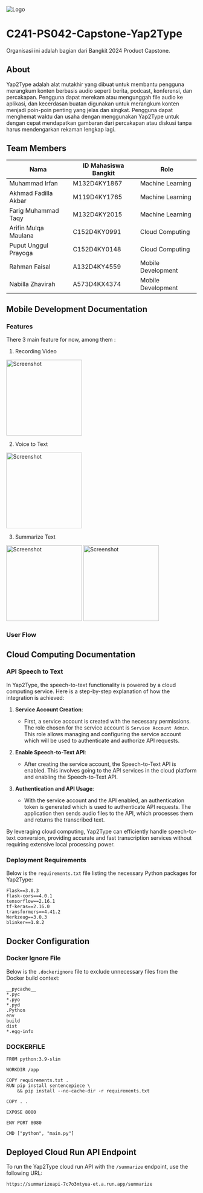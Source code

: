 ![Logo](MD/Yap2Type/app/src/main/res/drawable/icon_logo.png)

# C241-PS042-Capstone-Yap2Type

Organisasi ini adalah bagian dari Bangkit 2024 Product Capstone.

## About

Yap2Type adalah alat mutakhir yang dibuat untuk membantu pengguna merangkum konten berbasis audio seperti berita, podcast, konferensi, dan percakapan. Pengguna dapat merekam atau mengunggah file audio ke aplikasi, dan kecerdasan buatan digunakan untuk merangkum konten menjadi poin-poin penting yang jelas dan singkat. Pengguna dapat menghemat waktu dan usaha dengan menggunakan Yap2Type untuk dengan cepat mendapatkan gambaran dari percakapan atau diskusi tanpa harus mendengarkan rekaman lengkap lagi.

## Team Members

| Nama                   | ID Mahasiswa Bangkit | Role                |
|------------------------|----------------------|---------------------|
| Muhammad Irfan         | M132D4KY1867         | Machine Learning    |
| Akhmad Fadilla Akbar   | M119D4KY1765         | Machine Learning    |
| Farig Muhammad Taqy    | M132D4KY2015         | Machine Learning    |
| Arifin Mulqa Maulana   | C152D4KY0991         | Cloud Computing     |
| Puput Unggul Prayoga   | C152D4KY0148         | Cloud Computing     |
| Rahman Faisal          | A132D4KY4559         | Mobile Development  |
| Nabilla Zhavirah       | A573D4KX4374         | Mobile Development  |

## Mobile Development Documentation

### Features

There 3 main feature for now, among them :

1. Recording Video

<img src="MD/SS/Record_audio.jpeg" alt="Screenshot" width="200"/>

2. Voice to Text

<img src="MD/SS/Voice_to_text.jpeg" alt="Screenshot" width="200"/>

3. Summarize Text

<img src="MD/SS/Summarize_1.jpeg" alt="Screenshot" width="200"/>

<img src="MD/SS/Summarize_2.jpeg" alt="Screenshot" width="200"/>

### User Flow

## Cloud Computing Documentation

### API Speech to Text

In Yap2Type, the speech-to-text functionality is powered by a cloud computing service. Here is a step-by-step explanation of how the integration is achieved:

1. **Service Account Creation**:
   - First, a service account is created with the necessary permissions. The role chosen for the service account is `Service Account Admin`. This role allows managing and configuring the service account which will be used to authenticate and authorize API requests.

2. **Enable Speech-to-Text API**:
   - After creating the service account, the Speech-to-Text API is enabled. This involves going to the API services in the cloud platform and enabling the Speech-to-Text API.

3. **Authentication and API Usage**:
   - With the service account and the API enabled, an authentication token is generated which is used to authenticate API requests. The application then sends audio files to the API, which processes them and returns the transcribed text.

By leveraging cloud computing, Yap2Type can efficiently handle speech-to-text conversion, providing accurate and fast transcription services without requiring extensive local processing power.

### Deployment Requirements

Below is the `requirements.txt` file listing the necessary Python packages for Yap2Type:

```plaintext
Flask==3.0.3
flask-cors==4.0.1
tensorflow==2.16.1
tf-keras==2.16.0
transformers==4.41.2
Werkzeug==3.0.3
blinker==1.8.2
```

## Docker Configuration

### Docker Ignore File

Below is the `.dockerignore` file to exclude unnecessary files from the Docker build context:

```plaintext
__pycache__
*.pyc
*.pyo
*.pyd
.Python
env
build
dist
*.egg-info
```

### DOCKERFILE

```plaintext
FROM python:3.9-slim

WORKDIR /app

COPY requirements.txt .
RUN pip install sentencepiece \
    && pip install --no-cache-dir -r requirements.txt

COPY . .

EXPOSE 8080

ENV PORT 8080

CMD ["python", "main.py"]
```

## Deployed Cloud Run API Endpoint
To run the Yap2Type cloud run API with the `/summarize` endpoint, use the following URL:

```plaintext
https://summarizeapi-7c7o3mtyua-et.a.run.app/summarize
```
